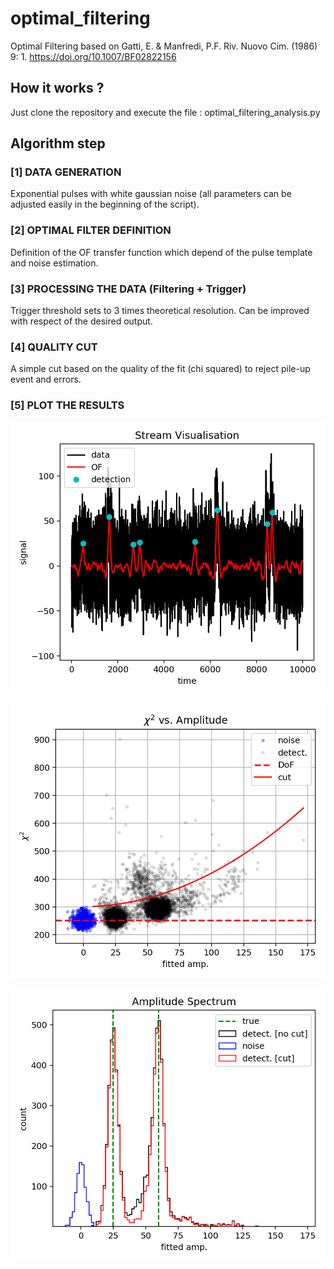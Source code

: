 # optimal_filtering
Optimal Filtering based on Gatti, E. &amp; Manfredi, P.F. Riv. Nuovo Cim. (1986) 9: 1. https://doi.org/10.1007/BF02822156

## How it works ? 
Just clone the repository and execute the file : optimal_filtering_analysis.py 

## Algorithm step 

### [1] DATA GENERATION
Exponential pulses with white gaussian noise (all parameters can be adjusted easily in the beginning of the script).

### [2] OPTIMAL FILTER DEFINITION 
Definition of the OF transfer function which depend of the pulse template and noise estimation. 

### [3] PROCESSING THE DATA (Filtering + Trigger)
Trigger threshold sets to 3 times theoretical resolution. Can be improved with respect of the desired output.

### [4] QUALITY CUT
A simple cut based on the quality of the fit (chi squared) to reject pile-up event and errors. 

### [5] PLOT THE RESULTS 

![alt stream visualisation](https://raw.githubusercontent.com/j-colas/optimal_filter/master/stream_visu.png)

![alt chi squared vs. amp](https://raw.githubusercontent.com/j-colas/optimal_filter/master/chi2_vs_amp.png)

![alt amplitude spectrums](https://raw.githubusercontent.com/j-colas/optimal_filter/master/amp_spectrum.png)


